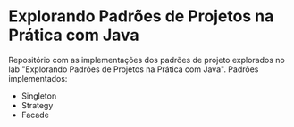 # Explorando Padrões de Projetos na Prática com Java

Repositório com as implementações dos padrões de projeto explorados no lab "Explorando Padrões de Projetos na Prática com Java". Padrões implementados:
- Singleton
- Strategy
- Facade
